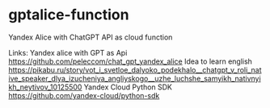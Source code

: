 # gptalice-function
Yandex Alice with ChatGPT API as cloud function 


Links:
Yandex alice with GPT as Api
https://github.com/peleccom/chat_gpt_yandex_alice
Idea to learn english
https://pikabu.ru/story/vot_i_svetloe_dalyoko_podekhalo__chatgpt_v_roli_native_speaker_dlya_izucheniya_angliyskogo__uzhe_luchshe_samyikh_nativnyikh_neytivov_10125500 
Yandex Cloud Python SDK
https://github.com/yandex-cloud/python-sdk